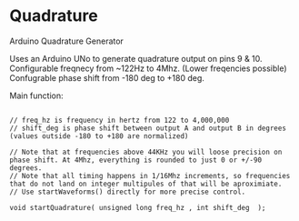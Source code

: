 # Quadrature
Arduino Quadrature Generator

Uses an Arduino UNo to generate quadrature output on pins 9 & 10.
Configurable freqnecy from ~122Hz to 4Mhz. (Lower freqencies possible) 
Confugrable phase shift from -180 deg to +180 deg. 

Main function:
```

// freq_hz is frequency in hertz from 122 to 4,000,000
// shift_deg is phase shift between output A and output B in degrees (values outside -180 to +180 are normalized)

// Note that at frequencies above 44KHz you will loose precision on phase shift. At 4Mhz, everything is rounded to just 0 or +/-90 degrees.
// Note that all timing happens in 1/16Mhz increments, so frequencies that do not land on integer multipules of that will be aproximiate. 
// Use startWaveforms() directly for more precise control. 

void startQuadrature( unsigned long freq_hz , int shift_deg  );
```

